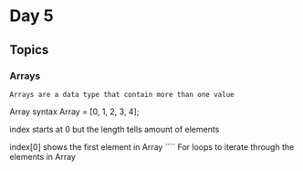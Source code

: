 # Day 5

## Topics
### Arrays

```
Arrays are a data type that contain more than one value
```
Array syntax Array = [0, 1, 2, 3, 4];

index starts at 0 but the length tells amount of elements

index[0]  shows the first element in Array
´´``
For loops to iterate through the elements in Array


